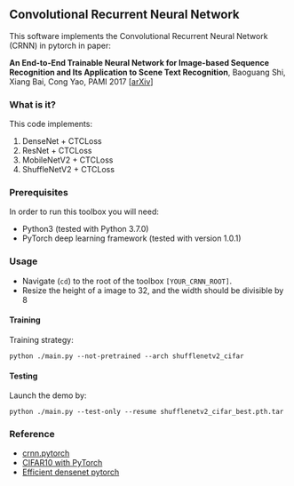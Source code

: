 ## Convolutional Recurrent Neural Network

This software implements the Convolutional Recurrent Neural Network (CRNN) in pytorch in paper:

**An End-to-End Trainable Neural Network for Image-based Sequence Recognition and Its Application to Scene Text Recognition**,
Baoguang Shi, Xiang Bai, Cong Yao,
PAMI 2017 [[arXiv](https://arxiv.org/abs/1507.05717)]

### What is it?

This code implements:

1. DenseNet + CTCLoss
2. ResNet + CTCLoss
3. MobileNetV2 + CTCLoss
4. ShuffleNetV2 + CTCLoss

### Prerequisites

In order to run this toolbox you will need:

- Python3 (tested with Python 3.7.0)
- PyTorch deep learning framework (tested with version 1.0.1)

### Usage

- Navigate (`cd`) to the root of the toolbox `[YOUR_CRNN_ROOT]`.
- Resize the height of a image to 32, and the width should be divisible by 8

#### Training

Training strategy:
```
python ./main.py --not-pretrained --arch shufflenetv2_cifar
```

#### Testing

Launch the demo by:
```
python ./main.py --test-only --resume shufflenetv2_cifar_best.pth.tar
```

### Reference
- [crnn.pytorch](https://github.com/meijieru/crnn.pytorch)
- [CIFAR10 with PyTorch](https://github.com/kuangliu/pytorch-cifar)
- [Efficient densenet pytorch](https://github.com/gpleiss/efficient_densenet_pytorch)
